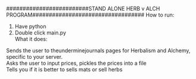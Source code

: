 #########################STAND ALONE HERB v ALCH PROGRAM##################################
How to run:                                                                   
1. Have python                                                                
2. Double click main.py                                                                                                                              
What it does:                                                                 
                                                                              
Sends the user to theunderminejournals pages for Herbalism and Alchemy,       
specific to your server.                                                   
Asks the user to input prices, pickles the prices into a file                 
Tells you if it is better to sells mats or sell herbs                         

